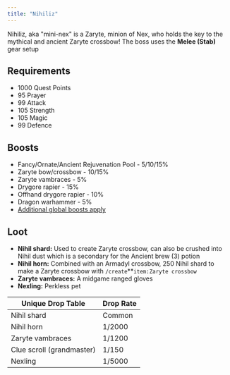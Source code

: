 ```yaml
---
title: "Nihiliz"
---
```


Nihiliz, aka "mini-nex" is a Zaryte, minion of Nex, who holds the key to the mythical and ancient Zaryte crossbow! The boss uses the **Melee (Stab)** gear setup

## Requirements

- 1000 Quest Points
- 95 Prayer
- 99 Attack
- 105 Strength
- 105 Magic
- 99 Defence

## Boosts

- Fancy/Ornate/Ancient Rejuvenation Pool - 5/10/15%
- Zaryte bow/crossbow - 10/15%
- Zaryte vambraces - 5%
- Drygore rapier - 15%
- Offhand drygore rapier - 10%
- Dragon warhammer - 5%
- [Additional global boosts apply](../../skills/combat-skills.md#boosts)

## Loot

- **Nihil shard:** Used to create Zaryte crossbow, can also be crushed into Nihil dust which is a secondary for the Ancient brew (3) potion
- **Nihil horn:** Combined with an Armadyl crossbow, 250 Nihil shard to make a Zaryte crossbow with `/create`\*\*`item:Zaryte crossbow`
- **Zaryte vambraces:** A midgame ranged gloves
- **Nexling:** Perkless pet

| **Unique Drop Table**     | **Drop Rate** |
| ------------------------- | ------------- |
| Nihil shard               | Common        |
| Nihil horn                | 1/2000        |
| Zaryte vambraces          | 1/1200        |
| Clue scroll (grandmaster) | 1/150         |
| Nexling                   | 1/5000        |
